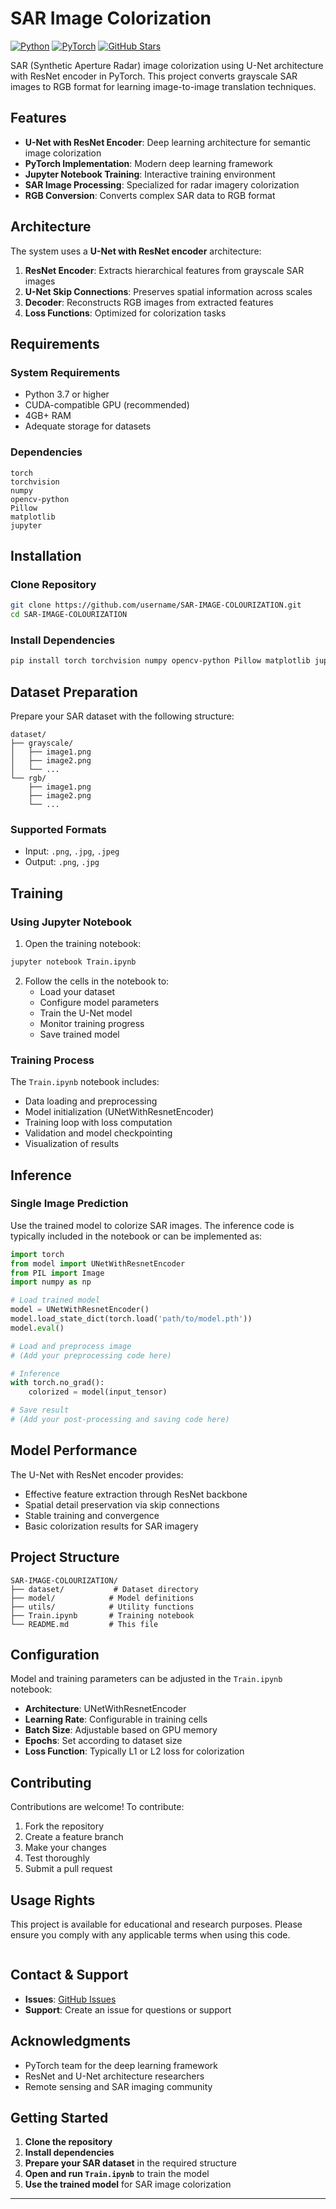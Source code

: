# SAR Image Colorization
[![Python](https://img.shields.io/badge/Python-3.7+-blue.svg)](https://www.python.org/downloads/)
[![PyTorch](https://img.shields.io/badge/PyTorch-1.9+-orange.svg)](https://pytorch.org/)
[![GitHub Stars](https://img.shields.io/github/stars/MANOJKUMAR-T3/SAR-IMAGE-COLOURIZATION.svg)](https://github.com/MANOJKUMAR-T3/SAR-IMAGE-COLOURIZATION/stargazers)

SAR (Synthetic Aperture Radar) image colorization using U-Net architecture with ResNet encoder in PyTorch. This project converts grayscale SAR images to RGB format for learning image-to-image translation techniques.

## Features

- **U-Net with ResNet Encoder**: Deep learning architecture for semantic image colorization
- **PyTorch Implementation**: Modern deep learning framework
- **Jupyter Notebook Training**: Interactive training environment
- **SAR Image Processing**: Specialized for radar imagery colorization
- **RGB Conversion**: Converts complex SAR data to RGB format

## Architecture

The system uses a **U-Net with ResNet encoder** architecture:

1. **ResNet Encoder**: Extracts hierarchical features from grayscale SAR images
2. **U-Net Skip Connections**: Preserves spatial information across scales
3. **Decoder**: Reconstructs RGB images from extracted features
4. **Loss Functions**: Optimized for colorization tasks

## Requirements

### System Requirements
- Python 3.7 or higher
- CUDA-compatible GPU (recommended)
- 4GB+ RAM
- Adequate storage for datasets

### Dependencies
```
torch
torchvision
numpy
opencv-python
Pillow
matplotlib
jupyter
```

## Installation

### Clone Repository
```bash
git clone https://github.com/username/SAR-IMAGE-COLOURIZATION.git
cd SAR-IMAGE-COLOURIZATION
```

### Install Dependencies
```bash
pip install torch torchvision numpy opencv-python Pillow matplotlib jupyter
```

## Dataset Preparation

Prepare your SAR dataset with the following structure:
```
dataset/
├── grayscale/
│   ├── image1.png
│   ├── image2.png
│   └── ...
└── rgb/
    ├── image1.png
    ├── image2.png
    └── ...
```

### Supported Formats
- Input: `.png`, `.jpg`, `.jpeg`
- Output: `.png`, `.jpg`

## Training

### Using Jupyter Notebook
1. Open the training notebook:
```bash
jupyter notebook Train.ipynb
```

2. Follow the cells in the notebook to:
   - Load your dataset
   - Configure model parameters
   - Train the U-Net model
   - Monitor training progress
   - Save trained model

### Training Process
The `Train.ipynb` notebook includes:
- Data loading and preprocessing
- Model initialization (UNetWithResnetEncoder)
- Training loop with loss computation
- Validation and model checkpointing
- Visualization of results

## Inference

### Single Image Prediction
Use the trained model to colorize SAR images. The inference code is typically included in the notebook or can be implemented as:

```python
import torch
from model import UNetWithResnetEncoder
from PIL import Image
import numpy as np

# Load trained model
model = UNetWithResnetEncoder()
model.load_state_dict(torch.load('path/to/model.pth'))
model.eval()

# Load and preprocess image
# (Add your preprocessing code here)

# Inference
with torch.no_grad():
    colorized = model(input_tensor)

# Save result
# (Add your post-processing and saving code here)
```

## Model Performance

The U-Net with ResNet encoder provides:
- Effective feature extraction through ResNet backbone
- Spatial detail preservation via skip connections
- Stable training and convergence
- Basic colorization results for SAR imagery

## Project Structure

```
SAR-IMAGE-COLOURIZATION/
├── dataset/           # Dataset directory
├── model/            # Model definitions
├── utils/            # Utility functions
├── Train.ipynb       # Training notebook
└── README.md         # This file
```

## Configuration

Model and training parameters can be adjusted in the `Train.ipynb` notebook:

- **Architecture**: UNetWithResnetEncoder
- **Learning Rate**: Configurable in training cells
- **Batch Size**: Adjustable based on GPU memory
- **Epochs**: Set according to dataset size
- **Loss Function**: Typically L1 or L2 loss for colorization

## Contributing

Contributions are welcome! To contribute:

1. Fork the repository
2. Create a feature branch
3. Make your changes
4. Test thoroughly
5. Submit a pull request

## Usage Rights

This project is available for educational and research purposes. Please ensure you comply with any applicable terms when using this code.

```bibtex
```

## Contact & Support

- **Issues**: [GitHub Issues](https://github.com/username/SAR-IMAGE-COLOURIZATION/issues)
- **Support**: Create an issue for questions or support

## Acknowledgments

- PyTorch team for the deep learning framework
- ResNet and U-Net architecture researchers
- Remote sensing and SAR imaging community

## Getting Started

1. **Clone the repository**
2. **Install dependencies** 
3. **Prepare your SAR dataset** in the required structure
4. **Open and run `Train.ipynb`** to train the model
5. **Use the trained model** for SAR image colorization

---

